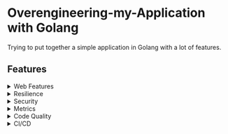 # Overengineering-my-Application with Golang

Trying to put together a simple application in Golang with a lot of features.

## Features

<details>
<summary>Web Features</summary>

- [x] Simple HTTP Server
- [ ] HTTP/2
- [ ] API Versioning
- [ ] API Documentation
- [ ] Middleware
- [ ] Logging
- [ ] Compression
- [ ] gRPC

</details>

<details>
<summary>Resilience</summary>

- [ ] Health Check
- [ ] Graceful Shutdown
- [ ] Panic Recovery
- [ ] Circuit Breaker
- [ ] Retry
- [ ] Timeout
- [ ] ThreadPool Bulkhead
- [ ] Semaphore Bulkhead
- [ ] Rate Limiter
- [ ] TimeLimiter

</details>

<details>
<summary>Security</summary>

- [ ] JWT
- [ ] Paseto
- [ ] CORS
- [ ] HTTP/2 with TLS
- [ ] HTTP/2 with HSTS
- [ ] HTTP/2 with CSP
- [ ] HTTP/2 with X-Frame-Options
- [ ] HTTP/2 with X-XSS-Protection
- [ ] HTTP/2 with X-Content-Type-Options
- [ ] HTTP/2 with Referrer-Policy
- [ ] HTTP/2 with Feature-Policy
- [ ] HTTP/2 with X-Permitted-Cross-Domain-Policies
- [ ] HTTP/2 with X-Download-Options
- [ ] HTTP/2 with X-Content-Security-Policy
- [ ] HTTP/2 with X-WebKit-CSP

</details>

<details>
<summary>Metrics</summary>

- [x] Prometheus
- [ ] Grafana
- [ ] Loki
- [ ] Jaeger
- [ ] OpenTelemetry
- [ ] InfluxDB
- [ ] Datadog

</details>

<details>
<summary>Code Quality</summary>

- [ ] SonarQube
- [ ] CodeClimate
- [ ] Snyk
- [ ] New Relic

</details>

<details>
<summary>CI/CD</summary>

- [ ] Github Actions
- [ ] TravisCI

</details>
